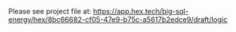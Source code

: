 Please see project file at: https://app.hex.tech/big-sql-energy/hex/8bc66682-cf05-47e9-b75c-a5617b2edce9/draft/logic 
